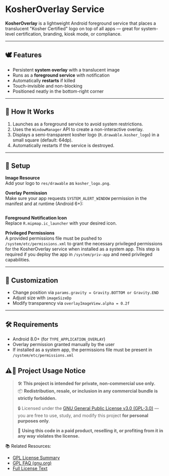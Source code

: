 # KosherOverlay Service

**KosherOverlay** is a lightweight Android foreground service that places a translucent "Kosher Certified" logo on top of all apps — great for system-level certification, branding, kiosk mode, or compliance.

---

## 🕊️ Features

- Persistent **system overlay** with a translucent image
- Runs as a **foreground service** with notification
- Automatically **restarts** if killed
- Touch-invisible and non-blocking
- Positioned neatly in the bottom-right corner

---

## 📲 How It Works

1. Launches as a foreground service to avoid system restrictions.
2. Uses the `WindowManager` API to create a non-interactive overlay.
3. Displays a semi-transparent kosher logo (`R.drawable.kosher_logo`) in a small square (default: 64dp).
4. Automatically restarts if the service is destroyed.

---

## 🧩 Setup

**Image Resource**  
Add your logo to `res/drawable` as `kosher_logo.png`.

**Overlay Permission**  
Make sure your app requests `SYSTEM_ALERT_WINDOW` permission in the manifest and at runtime (Android 6+):

```xml

```

**Foreground Notification Icon**  
Replace `R.mipmap.ic_launcher` with your desired icon.

**Privileged Permissions**  
A provided permissions file must be pushed to `/system/etc/permissions.xml` to grant the necessary privileged permissions for the KosherOverlay service when installed as a system app. This step is required if you deploy the app in `/system/priv-app` and need privileged capabilities.

---

## 📐 Customization

- Change position via `params.gravity = Gravity.BOTTOM or Gravity.END`
- Adjust size with `imageSizeDp`
- Modify transparency via `overlayImageView.alpha = 0.2f`

---

## 🛠 Requirements

- Android 8.0+ (for `TYPE_APPLICATION_OVERLAY`)
- Overlay permission granted manually by the user
- If installed as a system app, the permissions file must be present in `/system/etc/permissions.xml`


## ⚠️🚫 Project Usage Notice

> 🛠️ **This project is intended for private, non-commercial use only.**  
> 📦 **Redistribution, resale, or inclusion in any commercial bundle is strictly forbidden.**  
>  
> 🔒 Licensed under the [GNU General Public License v3.0 (GPL-3.0)](https://www.gnu.org/licenses/gpl-3.0.html) —  
> you are free to use, study, and modify this project **for personal purposes only**.
>  
> 💸 **Using this code in a paid product, reselling it, or profiting from it in any way violates the license.**

📚 Related Resources:  
- [GPL License Summary](https://choosealicense.com/licenses/gpl-3.0/)  
- [GPL FAQ (gnu.org)](https://www.gnu.org/licenses/gpl-faq.html)  
- [Full License Text](https://www.gnu.org/licenses/gpl-3.0.txt)
